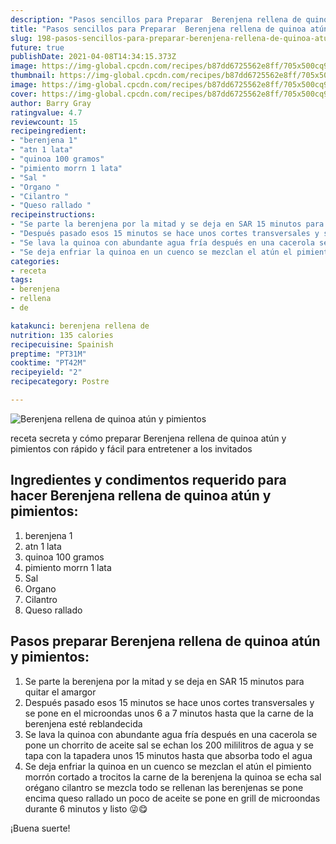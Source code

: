 ```yaml
---
description: "Pasos sencillos para Preparar  Berenjena rellena de quinoa atún y pimientos"
title: "Pasos sencillos para Preparar  Berenjena rellena de quinoa atún y pimientos"
slug: 198-pasos-sencillos-para-preparar-berenjena-rellena-de-quinoa-atun-y-pimientos
future: true
publishDate: 2021-04-08T14:34:15.373Z
image: https://img-global.cpcdn.com/recipes/b87dd6725562e8ff/705x500cq90/berenjena-rellena-de-quinoa-atun-y-pimientos-foto-principal.jpg
thumbnail: https://img-global.cpcdn.com/recipes/b87dd6725562e8ff/705x500cq90/berenjena-rellena-de-quinoa-atun-y-pimientos-foto-principal.jpg
image: https://img-global.cpcdn.com/recipes/b87dd6725562e8ff/705x500cq90/berenjena-rellena-de-quinoa-atun-y-pimientos-foto-principal.jpg
cover: https://img-global.cpcdn.com/recipes/b87dd6725562e8ff/705x500cq90/berenjena-rellena-de-quinoa-atun-y-pimientos-foto-principal.jpg
author: Barry Gray
ratingvalue: 4.7
reviewcount: 15
recipeingredient:
- "berenjena 1"
- "atn 1 lata"
- "quinoa 100 gramos"
- "pimiento morrn 1 lata"
- "Sal "
- "Organo "
- "Cilantro "
- "Queso rallado "
recipeinstructions:
- "Se parte la berenjena por la mitad y se deja en SAR 15 minutos para quitar el amargor"
- "Después pasado esos 15 minutos se hace unos cortes transversales y se pone en el microondas unos 6 a 7 minutos hasta que la carne de la berenjena esté reblandecida"
- "Se lava la quinoa con abundante agua fría después en una cacerola se pone un chorrito de aceite sal se echan los 200 mililitros de agua y se tapa con la tapadera unos 15 minutos hasta que absorba todo el agua"
- "Se deja enfriar la quinoa en un cuenco se mezclan el atún el pimiento morrón cortado a trocitos la carne de la berenjena la quinoa se echa sal orégano cilantro se mezcla todo se rellenan las berenjenas se pone encima queso rallado un poco de aceite se pone en grill de microondas durante 6 minutos y listo 😜😋"
categories:
- receta
tags:
- berenjena
- rellena
- de

katakunci: berenjena rellena de 
nutrition: 135 calories
recipecuisine: Spainish
preptime: "PT31M"
cooktime: "PT42M"
recipeyield: "2"
recipecategory: Postre

---
```



![Berenjena rellena de quinoa atún y pimientos](https://img-global.cpcdn.com/recipes/b87dd6725562e8ff/705x500cq90/berenjena-rellena-de-quinoa-atun-y-pimientos-foto-principal.jpg)

receta secreta y cómo preparar Berenjena rellena de quinoa atún y pimientos con rápido y fácil para entretener a los invitados

<!--inarticleads1-->

## Ingredientes y condimentos requerido para hacer Berenjena rellena de quinoa atún y pimientos:

1. berenjena 1
1. atn 1 lata
1. quinoa 100 gramos
1. pimiento morrn 1 lata
1. Sal 
1. Organo 
1. Cilantro 
1. Queso rallado 



<!--inarticleads2-->

## Pasos preparar Berenjena rellena de quinoa atún y pimientos:

1. Se parte la berenjena por la mitad y se deja en SAR 15 minutos para quitar el amargor
1. Después pasado esos 15 minutos se hace unos cortes transversales y se pone en el microondas unos 6 a 7 minutos hasta que la carne de la berenjena esté reblandecida
1. Se lava la quinoa con abundante agua fría después en una cacerola se pone un chorrito de aceite sal se echan los 200 mililitros de agua y se tapa con la tapadera unos 15 minutos hasta que absorba todo el agua
1. Se deja enfriar la quinoa en un cuenco se mezclan el atún el pimiento morrón cortado a trocitos la carne de la berenjena la quinoa se echa sal orégano cilantro se mezcla todo se rellenan las berenjenas se pone encima queso rallado un poco de aceite se pone en grill de microondas durante 6 minutos y listo 😜😋



¡Buena suerte!

